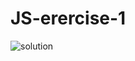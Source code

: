 # JS-erercise-1
![solution](https://user-images.githubusercontent.com/12123928/227779159-903dbd27-bef0-4678-92aa-14f62ebbf023.png)
